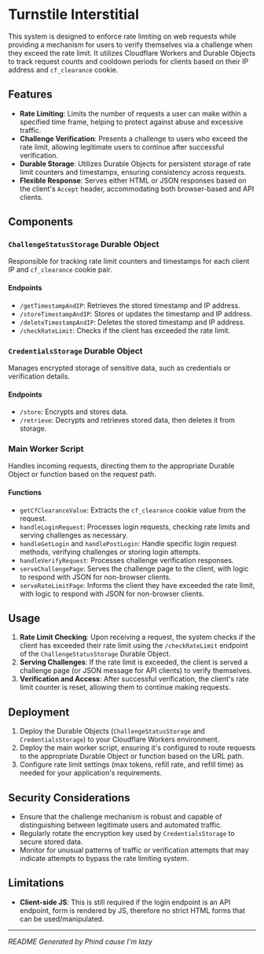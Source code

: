 # Turnstile Interstitial

This system is designed to enforce rate limiting on web requests while providing a mechanism for users to verify themselves via a challenge when they exceed the rate limit. It utilizes Cloudflare Workers and Durable Objects to track request counts and cooldown periods for clients based on their IP address and `cf_clearance` cookie.

## Features

- **Rate Limiting**: Limits the number of requests a user can make within a specified time frame, helping to protect against abuse and excessive traffic.
- **Challenge Verification**: Presents a challenge to users who exceed the rate limit, allowing legitimate users to continue after successful verification.
- **Durable Storage**: Utilizes Durable Objects for persistent storage of rate limit counters and timestamps, ensuring consistency across requests.
- **Flexible Response**: Serves either HTML or JSON responses based on the client's `Accept` header, accommodating both browser-based and API clients.

## Components

### `ChallengeStatusStorage` Durable Object

Responsible for tracking rate limit counters and timestamps for each client IP and `cf_clearance` cookie pair.

#### Endpoints

- `/getTimestampAndIP`: Retrieves the stored timestamp and IP address.
- `/storeTimestampAndIP`: Stores or updates the timestamp and IP address.
- `/deleteTimestampAndIP`: Deletes the stored timestamp and IP address.
- `/checkRateLimit`: Checks if the client has exceeded the rate limit.

### `CredentialsStorage` Durable Object

Manages encrypted storage of sensitive data, such as credentials or verification details.

#### Endpoints

- `/store`: Encrypts and stores data.
- `/retrieve`: Decrypts and retrieves stored data, then deletes it from storage.

### Main Worker Script

Handles incoming requests, directing them to the appropriate Durable Object or function based on the request path.

#### Functions

- `getCfClearanceValue`: Extracts the `cf_clearance` cookie value from the request.
- `handleLoginRequest`: Processes login requests, checking rate limits and serving challenges as necessary.
- `handleGetLogin` and `handlePostLogin`: Handle specific login request methods, verifying challenges or storing login attempts.
- `handleVerifyRequest`: Processes challenge verification responses.
- `serveChallengePage`: Serves the challenge page to the client, with logic to respond with JSON for non-browser clients.
- `serveRateLimitPage`: Informs the client they have exceeded the rate limit, with logic to respond with JSON for non-browser clients.

## Usage

1. **Rate Limit Checking**: Upon receiving a request, the system checks if the client has exceeded their rate limit using the `/checkRateLimit` endpoint of the `ChallengeStatusStorage` Durable Object.
2. **Serving Challenges**: If the rate limit is exceeded, the client is served a challenge page (or JSON message for API clients) to verify themselves.
3. **Verification and Access**: After successful verification, the client's rate limit counter is reset, allowing them to continue making requests.

## Deployment

1. Deploy the Durable Objects (`ChallengeStatusStorage` and `CredentialsStorage`) to your Cloudflare Workers environment.
2. Deploy the main worker script, ensuring it's configured to route requests to the appropriate Durable Object or function based on the URL path.
3. Configure rate limit settings (max tokens, refill rate, and refill time) as needed for your application's requirements.

## Security Considerations

- Ensure that the challenge mechanism is robust and capable of distinguishing between legitimate users and automated traffic.
- Regularly rotate the encryption key used by `CredentialsStorage` to secure stored data.
- Monitor for unusual patterns of traffic or verification attempts that may indicate attempts to bypass the rate limiting system.

## Limitations

- **Client-side JS**: This is still required if the login endpoint is an API endpoint, form is rendered by JS, therefore no strict HTML forms that can be used/manipulated.

---

*README Generated by Phind cause I'm lazy*